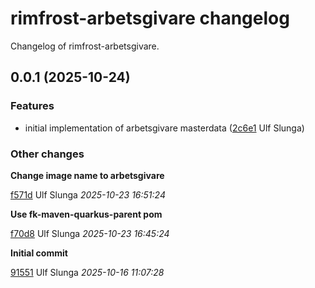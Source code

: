 # rimfrost-arbetsgivare changelog

Changelog of rimfrost-arbetsgivare.

## 0.0.1 (2025-10-24)

### Features

-  initial implementation of arbetsgivare masterdata ([2c6e1](https://github.com/Forsakringskassan/rimfrost-arbetsgivare/commit/2c6e1b8946194da) Ulf Slunga)  

### Other changes

**Change image name to arbetsgivare**


[f571d](https://github.com/Forsakringskassan/rimfrost-arbetsgivare/commit/f571d2cd632d4ca) Ulf Slunga *2025-10-23 16:51:24*

**Use fk-maven-quarkus-parent pom**


[f70d8](https://github.com/Forsakringskassan/rimfrost-arbetsgivare/commit/f70d813de893257) Ulf Slunga *2025-10-23 16:45:24*

**Initial commit**


[91551](https://github.com/Forsakringskassan/rimfrost-arbetsgivare/commit/91551faa1738631) Ulf Slunga *2025-10-16 11:07:28*


